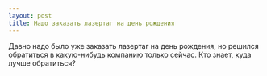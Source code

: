 ```yaml
---
layout: post 
title: Надо заказать лазертаг на день рождения 
--- 
```

Давно надо было уже заказать лазертаг на день рождения, но решился обратиться в какую-нибудь компанию только сейчас. Кто знает, куда лучше обратиться?
